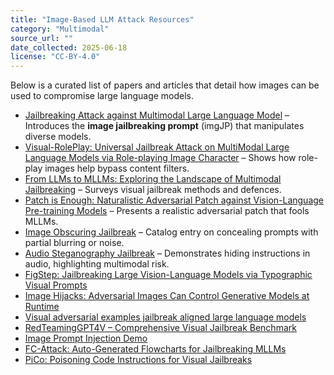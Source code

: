 ```yaml
---
title: "Image-Based LLM Attack Resources"
category: "Multimodal"
source_url: ""
date_collected: 2025-06-18
license: "CC-BY-4.0"
---
```


Below is a curated list of papers and articles that detail how images can be used to compromise large language models.

- [Jailbreaking Attack against Multimodal Large Language Model](https://arxiv.org/abs/2402.02309) – Introduces the **image jailbreaking prompt** (imgJP) that manipulates diverse models.
- [Visual-RolePlay: Universal Jailbreak Attack on MultiModal Large Language Models via Role-playing Image Character](https://arxiv.org/abs/2405.20773) – Shows how role-play images help bypass content filters.
- [From LLMs to MLLMs: Exploring the Landscape of Multimodal Jailbreaking](https://arxiv.org/abs/2406.14859) – Surveys visual jailbreak methods and defences.
- [Patch is Enough: Naturalistic Adversarial Patch against Vision-Language Pre-training Models](https://arxiv.org/abs/2410.04884) – Presents a realistic adversarial patch that fools MLLMs.
- [Image Obscuring Jailbreak](image-obscuring-jailbreak.md) – Catalog entry on concealing prompts with partial blurring or noise.
- [Audio Steganography Jailbreak](audio-steganography-jailbreak.md) – Demonstrates hiding instructions in audio, highlighting multimodal risk.
- [FigStep: Jailbreaking Large Vision-Language Models via Typographic Visual Prompts](https://arxiv.org/abs/2311.05608)
- [Image Hijacks: Adversarial Images Can Control Generative Models at Runtime](https://arxiv.org/abs/2309.00236)
- [Visual adversarial examples jailbreak aligned large language models](https://openreview.net/forum?id=Hy3ibGttS3)
- [RedTeamingGPT4V – Comprehensive Visual Jailbreak Benchmark](https://github.com/chenxshuo/RedTeamingGPT4V)
- [Image Prompt Injection Demo](https://github.com/TrustAI-laboratory/Image-Prompt-Injection-Demo)
- [FC-Attack: Auto-Generated Flowcharts for Jailbreaking MLLMs](https://www.semanticscholar.org/paper/53e3cd36df0ef035a7503783b55d005d1e7c0a67)
- [PiCo: Poisoning Code Instructions for Visual Jailbreaks](https://arxiv.org/abs/2504.01444)
